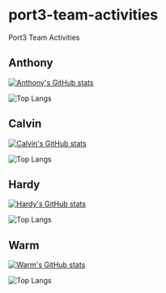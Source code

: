 # port3-team-activities
Port3 Team Activities


## Anthony
[![Anthony's GitHub stats](https://github-readme-stats.vercel.app/api?username=0xanthonyx&show_icons=true&theme=radical)](https://github.com/0xanthonyx/)

![Top Langs](https://github-readme-stats.vercel.app/api/top-langs/?username=0xanthonyx)

## Calvin
[![Calvin's GitHub stats](https://github-readme-stats.vercel.app/api?username=calvin-yang&show_icons=true&theme=radical)](https://github.com/calvin-yang/)

![Top Langs](https://github-readme-stats.vercel.app/api/top-langs/?username=calvin-yang)

## Hardy
[![Hardy's GitHub stats](https://github-readme-stats.vercel.app/api?username=huadee1108&show_icons=true&theme=radical)](https://github.com/huadee1108/)

![Top Langs](https://github-readme-stats.vercel.app/api/top-langs/?username=huadee1108)

## Warm
[![Warm's GitHub stats](https://github-readme-stats.vercel.app/api?username=W123-T&show_icons=true&theme=radical)](https://github.com/W123-T/)

![Top Langs](https://github-readme-stats.vercel.app/api/top-langs/?username=W123-T)

